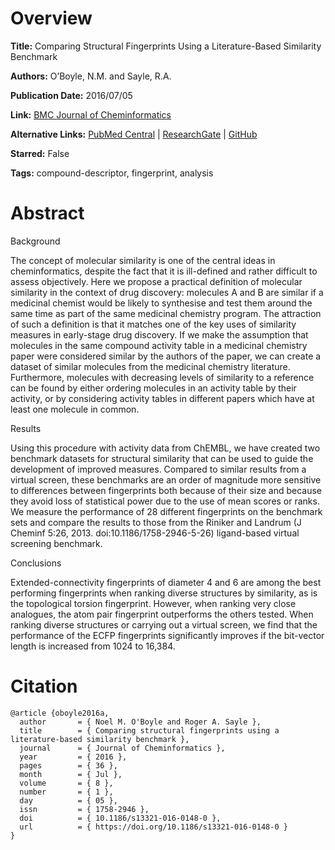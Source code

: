 # Overview
**Title:**
Comparing Structural Fingerprints Using a Literature-Based Similarity Benchmark

**Authors:**
O’Boyle, N.M. and Sayle, R.A.

**Publication Date:**
2016/07/05

**Link:**
[BMC Journal of Cheminformatics](https://jcheminf.biomedcentral.com/articles/10.1186/s13321-016-0148-0)

**Alternative Links:**
[PubMed Central](https://pmc.ncbi.nlm.nih.gov/articles/PMC4932683) |
[ResearchGate](https://www.researchgate.net/publication/304914634_Comparing_structural_fingerprints_using_a_literature-based_similarity_benchmark) |
[GitHub](https://github.com/nextmovesoftware/similaritybenchmark)

**Starred:**
False

**Tags:**
compound-descriptor, fingerprint, analysis


# Abstract
Background 

The concept of molecular similarity is one of the central ideas in cheminformatics, despite the fact that it is ill-defined and rather difficult to assess objectively.
Here we propose a practical definition of molecular similarity in the context of drug discovery: molecules A and B are similar if a medicinal chemist would be likely to synthesise and test them around the same time as part of the same medicinal chemistry program.
The attraction of such a definition is that it matches one of the key uses of similarity measures in early-stage drug discovery.
If we make the assumption that molecules in the same compound activity table in a medicinal chemistry paper were considered similar by the authors of the paper, we can create a dataset of similar molecules from the medicinal chemistry literature.
Furthermore, molecules with decreasing levels of similarity to a reference can be found by either ordering molecules in an activity table by their activity, or by considering activity tables in different papers which have at least one molecule in common.

Results 

Using this procedure with activity data from ChEMBL, we have created two benchmark datasets for structural similarity that can be used to guide the development of improved measures.
Compared to similar results from a virtual screen, these benchmarks are an order of magnitude more sensitive to differences between fingerprints both because of their size and because they avoid loss of statistical power due to the use of mean scores or ranks.
We measure the performance of 28 different fingerprints on the benchmark sets and compare the results to those from the Riniker and Landrum (J Cheminf 5:26, 2013. doi:10.1186/1758-2946-5-26) ligand-based virtual screening benchmark.

Conclusions

Extended-connectivity fingerprints of diameter 4 and 6 are among the best performing fingerprints when ranking diverse structures by similarity, as is the topological torsion fingerprint.
However, when ranking very close analogues, the atom pair fingerprint outperforms the others tested.
When ranking diverse structures or carrying out a virtual screen, we find that the performance of the ECFP fingerprints significantly improves if the bit-vector length is increased from 1024 to 16,384.


# Citation
```
@article {oboyle2016a,
  author       = { Noel M. O'Boyle and Roger A. Sayle },
  title        = { Comparing structural fingerprints using a literature-based similarity benchmark },
  journal      = { Journal of Cheminformatics },
  year         = { 2016 },
  pages        = { 36 },
  month        = { Jul },
  volume       = { 8 },
  number       = { 1 },
  day          = { 05 },
  issn         = { 1758-2946 },
  doi          = { 10.1186/s13321-016-0148-0 },
  url          = { https://doi.org/10.1186/s13321-016-0148-0 }
}
```
